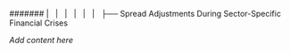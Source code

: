 ####### |   |   |   |   |   |   ├── Spread Adjustments During Sector-Specific Financial Crises

*Add content here*